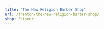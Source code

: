 ```yaml
---
title: "The New Religion Barber Shop"
url: /trenton/the-new-religion-barber-shop/
shop: Friseur
---
```

